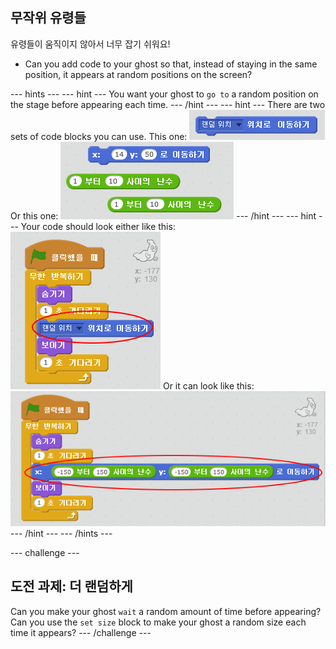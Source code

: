 ## 무작위 유령들

유령들이 움직이지 않아서 너무 잡기 쉬워요!

+ Can you add code to your ghost so that, instead of staying in the same position, it appears at random positions on the screen?

\--- hints \--- \--- hint \--- You want your ghost to `go to` a random position on the stage before appearing each time. \--- /hint \--- \--- hint \--- There are two sets of code blocks you can use. This one: ![screenshot](images/ghost-random-blocks-1.png) Or this one: ![screenshot](images/ghost-random-blocks-2.png) \--- /hint \--- \--- hint \--- Your code should look either like this: ![screenshot](images/ghost-random-code-1.png) Or it can look like this: ![screenshot](images/ghost-random-code-2.png) \--- /hint \--- \--- /hints \---

\--- challenge \---

## 도전 과제: 더 랜덤하게

Can you make your ghost `wait` a random amount of time before appearing? Can you use the `set size` block to make your ghost a random size each time it appears? \--- /challenge \---